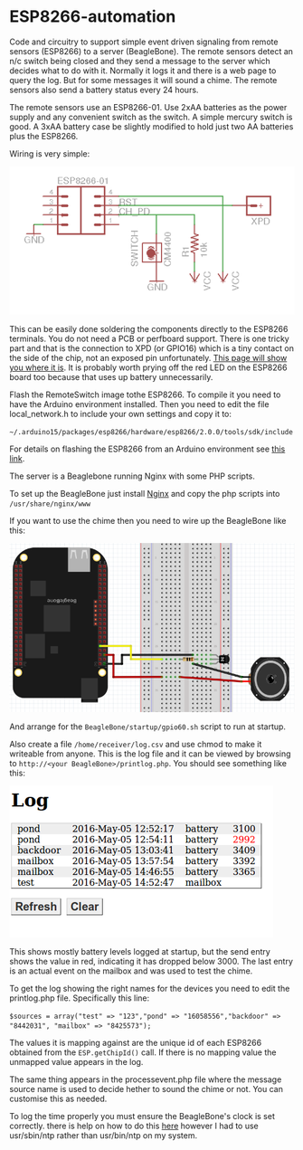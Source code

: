 ESP8266-automation
==

Code and circuitry to support simple event driven signaling from remote sensors (ESP8266) to a server (BeagleBone). The remote sensors detect an n/c switch being closed and they send a message to the server which decides what to do with it. Normally it logs it and there is a web page to query the log. But for some messages it will sound a chime. The remote sensors also send a battery status every 24 hours.

The remote sensors use an ESP8266-01. Use 2xAA batteries as the power supply and any convenient switch as the switch. A simple mercury switch is good. A 3xAA battery case be slightly modified to hold just two AA batteries plus the ESP8266. 

Wiring is very simple:

![Remote Sensor Wiring](wiring.png)

This can be easily done soldering the components directly to the ESP8266 terminals. You do not need a PCB or perfboard support. There is one tricky part and that is the connection to XPD (or GPIO16) which is a tiny contact on the side of the chip, not an exposed pin unfortunately. [This page will show you where it is](http://tim.jagenberg.info/2015/01/18/low-power-esp8266/). It is probably worth prying off the red LED on the ESP8266 board too because that uses up battery unnecessarily.

Flash the RemoteSwitch image tothe ESP8266. To compile it you need to have the Arduino environment installed. Then you need to edit the file local_network.h to include your own settings and copy it to:

`~/.arduino15/packages/esp8266/hardware/esp8266/2.0.0/tools/sdk/include`

For details on flashing the ESP8266 from an Arduino environment see [this link](http://iot-playground.com/blog/2-uncategorised/38-esp8266-and-arduino-ide-blink-example).
 
The server is a Beaglebone running Nginx with some PHP scripts.

To set up the BeagleBone just install [Nginx](https://www.nginx.com/resources/wiki/start/topics/tutorials/install/#) and copy the php scripts into `/usr/share/nginx/www`

If you want to use the chime then you need to wire up the BeagleBone like this:

![BeagleBone chime](BeagleBone/SirenFritz.png)

And arrange for the `BeagleBone/startup/gpio60.sh` script to run at startup.

Also create a file `/home/receiver/log.csv` and use chmod to make it writeable from anyone. This is the log file and it can be viewed by browsing to `http://<your BeagleBone>/printlog.php`. You should see something like this:

![Sample log](log-image.png)

This shows mostly battery levels logged at startup, but the send entry shows the value in red, indicating it has dropped below 3000. The last entry is an actual event on the mailbox and was used to test the chime.

To get the log showing the right names for the devices you need to edit the printlog.php file. Specifically this line:

`$sources = array("test" => "123","pond" => "16058556","backdoor" => "8442031", "mailbox" => "8425573");`

The values it is mapping against are the unique id of each ESP8266 obtained from the `ESP.getChipId()` call. If there is no mapping value the unmapped value appears in the log.

The same thing appears in the processevent.php file where the message source name is used to decide hether to sound the chime or not. You can customise this as needed.

To log the time properly you must ensure the BeagleBone's clock is set correctly. there is help on how to do this [here](http://derekmolloy.ie/automatically-setting-the-beaglebone-black-time-using-ntp/) however I had to use usr/sbin/ntp rather than usr/bin/ntp on my system.